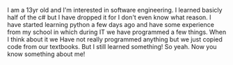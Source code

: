 I am a 13yr old and I'm interested in software engineering. I learned basicly half of the c# but I have dropped it for I don't even know what reason.
I have started learning python a few days ago and have some experience from my school in which during IT we have programmed a few things. When I think about it we Have not really
programmed anything but we just copied code from our textbooks. But I still learned something! So yeah. Now you know something about me!
